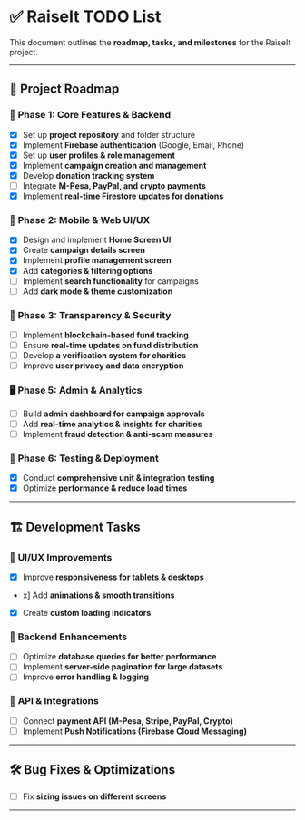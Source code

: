 # ✅ RaiseIt TODO List

This document outlines the **roadmap, tasks, and milestones** for the RaiseIt project.

---

## 📌 **Project Roadmap**

### 🚀 **Phase 1: Core Features & Backend**
- [x] Set up **project repository** and folder structure
- [x] Implement **Firebase authentication** (Google, Email, Phone)
- [x] Set up **user profiles & role management**
- [x] Implement **campaign creation and management**
- [x] Develop **donation tracking system**
- [ ] Integrate **M-Pesa, PayPal, and crypto payments**
- [x] Implement **real-time Firestore updates for donations**

### 📱 **Phase 2: Mobile & Web UI/UX**
- [x] Design and implement **Home Screen UI**
- [x] Create **campaign details screen**
- [x] Implement **profile management screen**
- [x] Add **categories & filtering options**
- [ ] Implement **search functionality** for campaigns
- [ ] Add **dark mode & theme customization**

### 🔗 **Phase 3: Transparency & Security**
- [ ] Implement **blockchain-based fund tracking**
- [ ] Ensure **real-time updates on fund distribution**
- [ ] Develop **a verification system for charities**
- [ ] Improve **user privacy and data encryption**

### 🖥 **Phase 5: Admin & Analytics**
- [ ] Build **admin dashboard for campaign approvals**
- [ ] Add **real-time analytics & insights for charities**
- [ ] Implement **fraud detection & anti-scam measures**

### 🚀 **Phase 6: Testing & Deployment**
- [x] Conduct **comprehensive unit & integration testing**
- [x] Optimize **performance & reduce load times**
---

## 🏗 **Development Tasks**

### 🎨 **UI/UX Improvements**
- [x] Improve **responsiveness for tablets & desktops**
- x] Add **animations & smooth transitions**
- [x] Create **custom loading indicators**

### 🔧 **Backend Enhancements**
- [ ] Optimize **database queries for better performance**
- [ ] Implement **server-side pagination for large datasets**
- [ ] Improve **error handling & logging**

### 📡 **API & Integrations**
- [ ] Connect **payment API (M-Pesa, Stripe, PayPal, Crypto)**
- [ ] Implement **Push Notifications (Firebase Cloud Messaging)**

---

## 🛠 **Bug Fixes & Optimizations**
- [ ] Fix **sizing issues on different screens**

---

